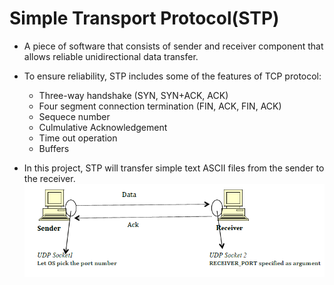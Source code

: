 # Simple Transport Protocol(STP) 

* A piece of software that consists of sender and receiver component that allows reliable unidirectional data transfer. 
* To ensure reliability, STP includes some of the features of TCP protocol: 
	* Three-way handshake (SYN, SYN+ACK, ACK) 
	* Four segment connection termination (FIN, ACK, FIN, ACK)
	* Sequece number
	* Culmulative Acknowledgement 
	* Time out operation 
	* Buffers 

* In this project, STP will transfer simple text ASCII files from the sender to the receiver. 
![Screenshot](/images/logo.png)

